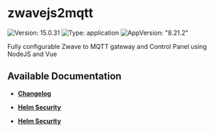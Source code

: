 # zwavejs2mqtt

![Version: 15.0.31](https://img.shields.io/badge/Version-15.0.31-informational?style=flat-square) ![Type: application](https://img.shields.io/badge/Type-application-informational?style=flat-square) ![AppVersion: "8.21.2"](https://img.shields.io/badge/AppVersion-"8.21.2"-informational?style=flat-square)

Fully configurable Zwave to MQTT gateway and Control Panel using NodeJS and Vue

## Available Documentation

- [**Changelog**](CHANGELOG)

- [**Helm Security**](container-security)

- [**Helm Security**](helm-security)

